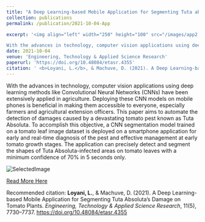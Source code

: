```yaml
---
title: "A Deep Learning-based Mobile Application for Segmenting Tuta absoluta’s Damages on Tomato Plants"
collection: publications
permalink: /publication/2021-10-04-App

excerpt: '<img align="left" width="250" height="100" src="/images/app2.jpg">           

With the advances in technology, computer vision applications using deep learning methods like Convolutional Neural Networks (CNNs) have been extensively applied in agriculture. Deploying these CNN models on mobile phones is beneficial in making them accessible to everyone, especially farmers and agricultural extension officers. This paper aims to automate the detection of damages caused by a devastating tomato pest known as Tuta Absoluta. To accomplish this objective, a CNN segmentation model trained on a tomato leaf image dataset is deployed on a smartphone application for early and real-time diagnosis of the pest and effective management at early tomato growth stages. The application can precisely detect and segment the shapes of Tuta Absoluta-infected areas on tomato leaves with a minimum confidence of 70% in 5 seconds only.'
date: 2021-10-04
venue: 'Engineering, Technology & Applied Science Research'
paperurl: 'https://doi.org/10.48084/etasr.4355'
citation: ' <b>Loyani, L.</b>, & Machuve, D. (2021). A Deep Learning-based Mobile Application for Segmenting Tuta Absoluta’s Damage on Tomato Plants. <i>Engineering, Technology & Applied Science Research</i>, 11(5), 7730–7737.'
---
```


With the advances in technology, computer vision applications using deep learning methods like Convolutional Neural Networks (CNNs) have been extensively applied in agriculture. Deploying these CNN models on mobile phones is beneficial in making them accessible to everyone, especially farmers and agricultural extension officers. This paper aims to automate the detection of damages caused by a devastating tomato pest known as Tuta Absoluta. To accomplish this objective, a CNN segmentation model trained on a tomato leaf image dataset is deployed on a smartphone application for early and real-time diagnosis of the pest and effective management at early tomato growth stages. The application can precisely detect and segment the shapes of Tuta Absoluta-infected areas on tomato leaves with a minimum confidence of 70% in 5 seconds only.

![SelectedImage](/images/sampledatawithdate.PNG)

[Read More Here](https://doi.org/10.48084/etasr.4355)

Recommended citation: <b>Loyani, L.</b>, & Machuve, D. (2021). A Deep Learning-based Mobile Application for Segmenting Tuta Absoluta’s Damage on Tomato Plants. <i>Engineering, Technology & Applied Science Research</i>, 11(5), 7730–7737. https://doi.org/10.48084/etasr.4355
